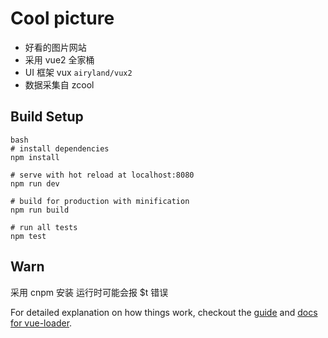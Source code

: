 # Cool picture

- 好看的图片网站
- 采用 vue2 全家桶
- UI 框架 vux `airyland/vux2`
- 数据采集自 zcool

## Build Setup
    bash
    # install dependencies
    npm install

    # serve with hot reload at localhost:8080
    npm run dev

    # build for production with minification
    npm run build

    # run all tests
    npm test

## Warn
  采用 cnpm 安装 运行时可能会报 $t 错误

For detailed explanation on how things work, checkout the [guide](http://vuejs-templates.github.io/webpack/) and [docs for vue-loader](http://vuejs.github.io/vue-loader).
